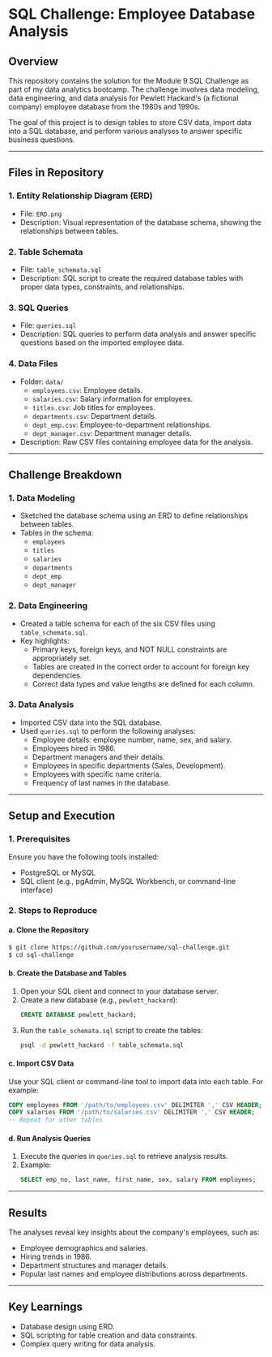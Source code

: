 # SQL Challenge: Employee Database Analysis

## Overview
This repository contains the solution for the Module 9 SQL Challenge as part of my data analytics bootcamp. The challenge involves data modeling, data engineering, and data analysis for Pewlett Hackard's (a fictional company) employee database from the 1980s and 1990s.

The goal of this project is to design tables to store CSV data, import data into a SQL database, and perform various analyses to answer specific business questions.

---

## Files in Repository

### 1. **Entity Relationship Diagram (ERD)**
- File: `ERD.png`
- Description: Visual representation of the database schema, showing the relationships between tables.

### 2. **Table Schemata**
- File: `table_schemata.sql`
- Description: SQL script to create the required database tables with proper data types, constraints, and relationships.

### 3. **SQL Queries**
- File: `queries.sql`
- Description: SQL queries to perform data analysis and answer specific questions based on the imported employee data.

### 4. **Data Files**
- Folder: `data/`
  - `employees.csv`: Employee details.
  - `salaries.csv`: Salary information for employees.
  - `titles.csv`: Job titles for employees.
  - `departments.csv`: Department details.
  - `dept_emp.csv`: Employee-to-department relationships.
  - `dept_manager.csv`: Department manager details.
- Description: Raw CSV files containing employee data for the analysis.

---

## Challenge Breakdown

### 1. **Data Modeling**
- Sketched the database schema using an ERD to define relationships between tables.
- Tables in the schema:
  - `employees`
  - `titles`
  - `salaries`
  - `departments`
  - `dept_emp`
  - `dept_manager`

### 2. **Data Engineering**
- Created a table schema for each of the six CSV files using `table_schemata.sql`.
- Key highlights:
  - Primary keys, foreign keys, and NOT NULL constraints are appropriately set.
  - Tables are created in the correct order to account for foreign key dependencies.
  - Correct data types and value lengths are defined for each column.

### 3. **Data Analysis**
- Imported CSV data into the SQL database.
- Used `queries.sql` to perform the following analyses:
  - Employee details: employee number, name, sex, and salary.
  - Employees hired in 1986.
  - Department managers and their details.
  - Employees in specific departments (Sales, Development).
  - Employees with specific name criteria.
  - Frequency of last names in the database.

---

## Setup and Execution

### 1. **Prerequisites**
Ensure you have the following tools installed:
- PostgreSQL or MySQL
- SQL client (e.g., pgAdmin, MySQL Workbench, or command-line interface)

### 2. **Steps to Reproduce**

#### a. Clone the Repository
```bash
$ git clone https://github.com/yourusername/sql-challenge.git
$ cd sql-challenge
```

#### b. Create the Database and Tables
1. Open your SQL client and connect to your database server.
2. Create a new database (e.g., `pewlett_hackard`):
   ```sql
   CREATE DATABASE pewlett_hackard;
   ```
3. Run the `table_schemata.sql` script to create the tables:
   ```bash
   psql -d pewlett_hackard -f table_schemata.sql
   ```

#### c. Import CSV Data
Use your SQL client or command-line tool to import data into each table. For example:
```sql
COPY employees FROM '/path/to/employees.csv' DELIMITER ',' CSV HEADER;
COPY salaries FROM '/path/to/salaries.csv' DELIMITER ',' CSV HEADER;
-- Repeat for other tables
```

#### d. Run Analysis Queries
1. Execute the queries in `queries.sql` to retrieve analysis results.
2. Example:
   ```sql
   SELECT emp_no, last_name, first_name, sex, salary FROM employees;
   ```

---

## Results
The analyses reveal key insights about the company's employees, such as:
- Employee demographics and salaries.
- Hiring trends in 1986.
- Department structures and manager details.
- Popular last names and employee distributions across departments.

---

## Key Learnings
- Database design using ERD.
- SQL scripting for table creation and data constraints.
- Complex query writing for data analysis.